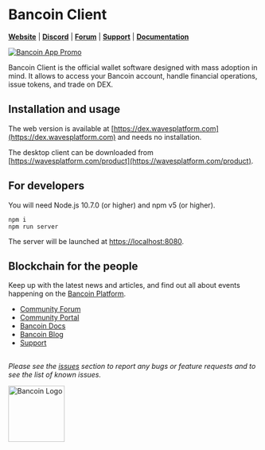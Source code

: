 # Bancoin Client

[**Website**](https://wavesplatform.com/) | [**Discord**](https://discord.gg/cnFmDyA) | [**Forum**](https://forum.wavesplatform.com/) | [**Support**](https://support.wavesplatform.com/) | [**Documentation**](https://docs.wavesplatform.com)

[![Bancoin App Promo](https://raw.githubusercontent.com/wavesplatform/WavesGUI/dev/README_IMG_01.png)](https://wavesplatform.com/product)

Bancoin Client is the official wallet software designed with mass adoption in mind. It allows to access your Bancoin account, handle financial operations, issue tokens, and trade on DEX.

## Installation and usage

The web version is available at [https://dex.wavesplatform.com](https://dex.wavesplatform.com) and needs no installation.

The desktop client can be downloaded from [https://wavesplatform.com/product](https://wavesplatform.com/product).

## For developers

You will need Node.js 10.7.0 (or higher) and npm v5 (or higher).

```
npm i
npm run server
```

The server will be launched at [https://localhost:8080](https://localhost:8080).

## Blockchain for the people

Keep up with the latest news and articles, and find out all about events happening on the [Bancoin Platform](https://wavesplatform.com/).

* [Community Forum](https://forum.wavesplatform.com/)
* [Community Portal](https://wavescommunity.com/)
* [Bancoin Docs](https://docs.wavesplatform.com/)
* [Bancoin Blog](https://blog.wavesplatform.com/)
* [Support](https://support.wavesplatform.com/)

##

_Please see the [issues](https://github.com/wavesplatform/WavesGUI/issues) section to report any bugs or feature requests and to see the list of known issues._

[<img src="https://cdn.worldvectorlogo.com/logos/waves-6.svg" width="113px" alt="Bancoin Logo" />](https://wavesplatform.com)
